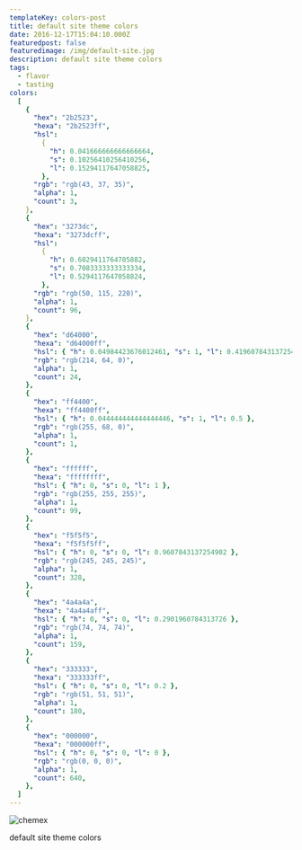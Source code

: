```yaml
---
templateKey: colors-post
title: default site theme colors
date: 2016-12-17T15:04:10.000Z
featuredpost: false
featuredimage: /img/default-site.jpg
description: default site theme colors
tags:
  - flavor
  - tasting
colors:
  [
    {
      "hex": "2b2523",
      "hexa": "2b2523ff",
      "hsl":
        {
          "h": 0.041666666666666664,
          "s": 0.10256410256410256,
          "l": 0.15294117647058825,
        },
      "rgb": "rgb(43, 37, 35)",
      "alpha": 1,
      "count": 3,
    },
    {
      "hex": "3273dc",
      "hexa": "3273dcff",
      "hsl":
        {
          "h": 0.6029411764705882,
          "s": 0.7083333333333334,
          "l": 0.5294117647058824,
        },
      "rgb": "rgb(50, 115, 220)",
      "alpha": 1,
      "count": 96,
    },
    {
      "hex": "d64000",
      "hexa": "d64000ff",
      "hsl": { "h": 0.04984423676012461, "s": 1, "l": 0.4196078431372549 },
      "rgb": "rgb(214, 64, 0)",
      "alpha": 1,
      "count": 24,
    },
    {
      "hex": "ff4400",
      "hexa": "ff4400ff",
      "hsl": { "h": 0.044444444444444446, "s": 1, "l": 0.5 },
      "rgb": "rgb(255, 68, 0)",
      "alpha": 1,
      "count": 1,
    },
    {
      "hex": "ffffff",
      "hexa": "ffffffff",
      "hsl": { "h": 0, "s": 0, "l": 1 },
      "rgb": "rgb(255, 255, 255)",
      "alpha": 1,
      "count": 99,
    },
    {
      "hex": "f5f5f5",
      "hexa": "f5f5f5ff",
      "hsl": { "h": 0, "s": 0, "l": 0.9607843137254902 },
      "rgb": "rgb(245, 245, 245)",
      "alpha": 1,
      "count": 328,
    },
    {
      "hex": "4a4a4a",
      "hexa": "4a4a4aff",
      "hsl": { "h": 0, "s": 0, "l": 0.2901960784313726 },
      "rgb": "rgb(74, 74, 74)",
      "alpha": 1,
      "count": 159,
    },
    {
      "hex": "333333",
      "hexa": "333333ff",
      "hsl": { "h": 0, "s": 0, "l": 0.2 },
      "rgb": "rgb(51, 51, 51)",
      "alpha": 1,
      "count": 180,
    },
    {
      "hex": "000000",
      "hexa": "000000ff",
      "hsl": { "h": 0, "s": 0, "l": 0 },
      "rgb": "rgb(0, 0, 0)",
      "alpha": 1,
      "count": 640,
    },
  ]
---
```


![chemex](/img/default-site.jpg)

default site theme colors
